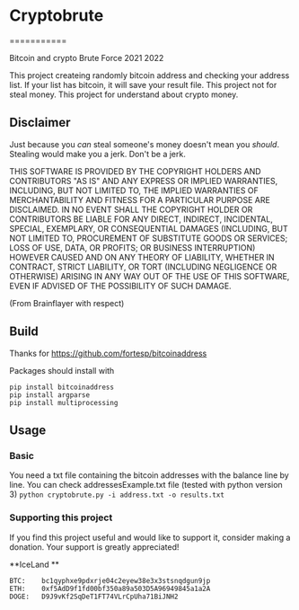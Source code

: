 # Cryptobrute
===========

Bitcoin and crypto Brute Force 2021 2022 

This project createing randomly bitcoin address and checking your address list. If your list has bitcoin, it will save your result file. 
This project not for steal money. This project for understand about crypto money.

Disclaimer
----------
Just because you *can* steal someone's money doesn't mean you *should*.
Stealing would make you a jerk. Don't be a jerk.

THIS SOFTWARE IS PROVIDED BY THE COPYRIGHT HOLDERS AND CONTRIBUTORS "AS IS"
AND ANY EXPRESS OR IMPLIED WARRANTIES, INCLUDING, BUT NOT LIMITED TO, THE
IMPLIED WARRANTIES OF MERCHANTABILITY AND FITNESS FOR A PARTICULAR PURPOSE
ARE DISCLAIMED. IN NO EVENT SHALL THE COPYRIGHT HOLDER OR CONTRIBUTORS BE
LIABLE FOR ANY DIRECT, INDIRECT, INCIDENTAL, SPECIAL, EXEMPLARY, OR
CONSEQUENTIAL DAMAGES (INCLUDING, BUT NOT LIMITED TO, PROCUREMENT OF
SUBSTITUTE GOODS OR SERVICES; LOSS OF USE, DATA, OR PROFITS; OR BUSINESS
INTERRUPTION) HOWEVER CAUSED AND ON ANY THEORY OF LIABILITY, WHETHER IN
CONTRACT, STRICT LIABILITY, OR TORT (INCLUDING NEGLIGENCE OR OTHERWISE)
ARISING IN ANY WAY OUT OF THE USE OF THIS SOFTWARE, EVEN IF ADVISED OF THE
POSSIBILITY OF SUCH DAMAGE.

(From Brainflayer with respect)

Build
--------

Thanks for https://github.com/fortesp/bitcoinaddress 

Packages should install with

```
pip install bitcoinaddress
pip install argparse
pip install multiprocessing
```


Usage
-----

### Basic
You need a txt file containing the bitcoin addresses with the balance line by line.
You can check addressesExample.txt file
(tested with python version 3)
`python cryptobrute.py -i address.txt -o results.txt`


### Supporting this project

If you find this project useful and would like to support it, consider making a donation. Your support is greatly appreciated!

**IceLand **
```
BTC:	bc1qyphxe9pdxrje04c2eyew38e3x3stsnqdgun9jp
ETH:	0xf5AdD9f1fd00bf350a89a503D5A96949845a1a2A
DOGE:	D9J9vKf2SqDeT1FT74VLrCpUha71BiJNH2
```
